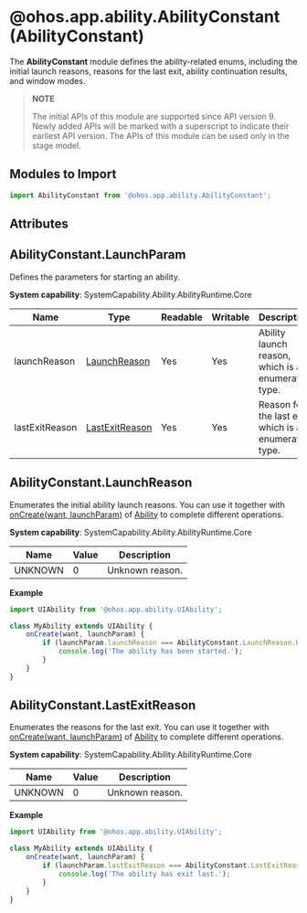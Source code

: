 # @ohos.app.ability.AbilityConstant (AbilityConstant)

The **AbilityConstant** module defines the ability-related enums, including the initial launch reasons, reasons for the last exit, ability continuation results, and window modes.

> **NOTE**
> 
> The initial APIs of this module are supported since API version 9. Newly added APIs will be marked with a superscript to indicate their earliest API version. 
> The APIs of this module can be used only in the stage model.

## Modules to Import

```ts
import AbilityConstant from '@ohos.app.ability.AbilityConstant';
```

## Attributes

## AbilityConstant.LaunchParam

Defines the parameters for starting an ability.

**System capability**: SystemCapability.Ability.AbilityRuntime.Core

| Name| Type| Readable| Writable| Description|
| -------- | -------- | -------- | -------- | -------- |
| launchReason | [LaunchReason](#abilityconstantlaunchreason)| Yes| Yes| Ability launch reason, which is an enumerated type.|
| lastExitReason | [LastExitReason](#abilityconstantlastexitreason) | Yes| Yes| Reason for the last exit, which is an enumerated type.|

## AbilityConstant.LaunchReason

Enumerates the initial ability launch reasons. You can use it together with [onCreate(want, launchParam)](js-apis-app-ability-uiAbility.md#uiabilityoncreate) of [Ability](js-apis-app-ability-uiAbility.md) to complete different operations.

**System capability**: SystemCapability.Ability.AbilityRuntime.Core

| Name                         | Value  | Description                                                        |
| ----------------------------- | ---- | ------------------------------------------------------------ |
| UNKNOWN          | 0    | Unknown reason.|

**Example**

```ts
import UIAbility from '@ohos.app.ability.UIAbility';

class MyAbility extends UIAbility {
    onCreate(want, launchParam) {
        if (launchParam.launchReason === AbilityConstant.LaunchReason.UNKNOWN) {
            console.log('The ability has been started.');
        }
    }
}
```

## AbilityConstant.LastExitReason

Enumerates the reasons for the last exit. You can use it together with [onCreate(want, launchParam)](js-apis-app-ability-uiAbility.md#uiabilityoncreate) of [Ability](js-apis-app-ability-uiAbility.md) to complete different operations.

**System capability**: SystemCapability.Ability.AbilityRuntime.Core

| Name                         | Value  | Description                                                        |
| ----------------------------- | ---- | ------------------------------------------------------------ |
| UNKNOWN          | 0    | Unknown reason.|

**Example**

```ts
import UIAbility from '@ohos.app.ability.UIAbility';

class MyAbility extends UIAbility {
    onCreate(want, launchParam) {
        if (launchParam.lastExitReason === AbilityConstant.LastExitReason.UNKNOWN) {
            console.log('The ability has exit last.');
        }
    }
}
```